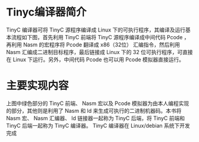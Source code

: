 # Tinyc编译器简介
TinyC 编译器可将 TinyC 源程序编译成 Linux 下的可执行程序，其编译及运行基本流程如下图，首先利用 TinyC 前端将 TinyC 源程序编译成中间代码 Pcode ，再利用 Nasm 的宏程序将 Pcode 翻译成 x86（32位） 汇编指令，然后利用 Nasm 汇编成二进制目标程序，最后链接成 Linux 下的 32 位可执行程序，可直接在 Linux 下运行。另外，中间代码 Pcode 也可以用 Pcode 模拟器直接运行。

# 主要实现内容
上图中绿色部分的 TinyC 前端、 Nasm 宏以及 Pcode 模拟器为由本人编程实现的部分，其他则是利用了 Nasm 和 ld 来生成可执行的二进制机器码。本书将 Nasm 宏、 Nasm 汇编器、 ld 链接器一起称为 TinyC 后端，将 TinyC 前端和 TinyC 后端一起称为 TinyC 编译器。
TinyC 编译器在 Linux/debian 系统下开发完成

